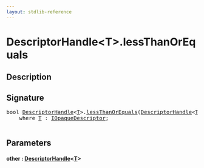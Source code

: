 ```yaml
---
layout: stdlib-reference
---
```


# DescriptorHandle\<T\>\.lessThanOrEquals

## Description





## Signature 

<pre>
<span class="code_keyword">bool</span> <a href="index.html" class="code_type">DescriptorHandle</a>&lt;<a href="index.html#typeparam-T" class="code_type">T</a>&gt;.<a href="lessthanorequals-48a.html">lessThanOrEquals</a>(<a href="index.html" class="code_type">DescriptorHandle</a>&lt;<a href="index.html#typeparam-T" class="code_type">T</a>&gt; <a href="lessthanorequals-48a.html#decl-other" class="code_param">other</a>)
    <span class='code_keyword'>where</span> <a href="index.html#typeparam-T" class="code_type">T</a> : <a href="index.html" class="code_type">IOpaqueDescriptor</a>;

</pre>

## Parameters

####  <a id="decl-other"></a>other  : [DescriptorHandle](index)\<[T](index#typeparam-T)\>

